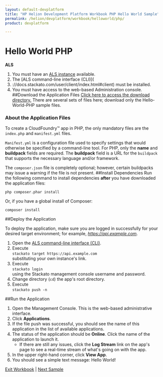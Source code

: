```yaml
---
layout: default-devplatform
title: "HP Helion Development Platform Workbook PHP Hello World Sample"
permalink: /helion/devplatform/workbook/helloworld/php/
product: devplatform

---
```

# Hello World PHP

**ALS**

1. You must have an [ALS instance](/helion/devplatform/community/install-als/) available. 
2. The  [ALS command-line interface (CLI)](
3. ://docs.stackato.com/user/client/index.html#client) must be installed. 
3. You must have access to the web-based Administration console.
##Download the Application Files
[Click here to access the download directory.](https://gitlab.gozer.hpcloud.net/developer-experience/sampleapps) There are several sets of files here; download only the Hello-World-PHP sample files.

### About the Application Files
To create a CloudFoundry&trade; app in PHP, the only mandatory files are the `index.php` and `manifest.yml` files. 

`Manifest.yml` is a configuration file used to specify settings that would otherwise be specified by a command-line tool. For PHP, only the **name** and **buildpack** fields are required. The **buildpack** field is a URL for the `buildpack` that supports the necessary language and/or framework.

The `composer.json` file is completely optional; however, certain buildpacks may issue a warning if the file is not present.
##Install Dependencies
Run the following command to install dependencies **after** you have downloaded the application files:
  
    php composer.phar install 

Or, if you have a global install of Composer:

	composer install

##Deploy the Application

To deploy the application, make sure you are logged in successfully for your desired target environment; for example, *https://api.example.com*.

1. Open the  [ALS command-line interface (CLI)](http://docs.stackato.com/user/client/index.html#client).
2.	Execute <br>`stackato target https://api.example.com`<br>substituting your own instance's link.
3.	Execute <br>`stackato login`<br> using the Stackato management console username and password.
4. Change directory (`cd`) the app's root directory.
5. Execute <br>`stackato push -n`  

##Run the Application

1. Open the Management Console. This is the web-based administrative interface.
2. Click **Applications**.
3.  If the file push was successful, you should see the name of this application in the list of available applications.
4. The status of the application should be **Online**. Click the name of the application to launch it.
	- If there are still any issues, click the **Log Stream** link on the app's page to see a real-time stream of what's going on with the app.    
5. In the upper right-hand corner, click **View App**.
6. You should see a simple text message: Hello World!

[Exit Workbook](/helion/devplatform/) | [Next Sample](/helion/devplatform/workbook/database/php/) 


